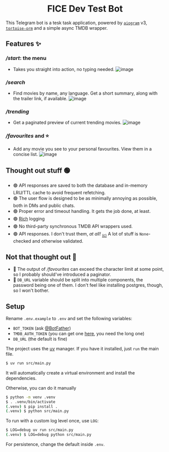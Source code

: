 <div align="center"><h1>FICE Dev Test Bot</h1></div>

This Telegram bot is a tesk task application, powered by [`aiogram`](https://github.com/aiogram/aiogram) v3, [`tortoise-orm`](https://github.com/tortoise/tortoise-orm) and a simple async TMDB wrapper.

## Features ✨

### _/start_: the menu

* Takes you straight into action, no typing needed.
![image](https://github.com/user-attachments/assets/cab4f56e-b5d0-4066-bd24-28df55e047ec)

### _/search_

* Find movies by name, any language. Get a short summary, along with the trailer link, if available.
![image](https://github.com/user-attachments/assets/a6ce54df-aafd-4956-b1bd-1d79c44d1a6a)

### _/trending_

* Get a paginated preview of current trending movies.
![image](https://github.com/user-attachments/assets/5818c3fe-8bbc-4376-97bd-99b64b4cca24)

### _/favourites_ and ⭐️

* Add any movie you see to your personal favourites. View them in a concise list.
![image](https://github.com/user-attachments/assets/1ae0a3d5-d772-48cf-973d-7c91b44461a6)

## Thought out stuff 🟢

* 🟢 API responses are saved to both the database and in-memory LRU/TTL cache to avoid frequent refetching.
* 🟢 The user flow is designed to be as minimally annoying as possible, both in DMs and public chats.
* 🟢 Proper error and timeout handling. It gets the job done, at least.
* 🟢 [Rich](https://github.com/Textualize/rich) logging
* 🟢 No third-party synchronous TMDB API wrappers used.
* 🟢 API responses. I don't trust them, _at all!_ <sub>[(c)](https://youtube.com/clip/UgkxkqxKvQZOgCwbY_9ea8SJEuz2kQwHLH6t?si=DTQAujlA3W0FsxJT)</sub>
A lot of stuff is `None`-checked and otherwise validated.

## Not that thought out 🔴

* 🔴 The output of _/favourites_ can exceed the character limit at some point, so I probably should've introduced a paginator.
* 🔴 `DB_URL` variable should be split into multiple components, the password being one of them.
I don't feel like installing postgres, though, so I won't bother.

## Setup

Rename `.env.example` to `.env` and set the following variables:
* `BOT_TOKEN` (ask [@BotFather](https://t.me/BotFather))
* `TMDB_AUTH_TOKEN` (you can get one [here](https://www.themoviedb.org/settings/api), you need the long one)
* `DB_URL` (the default is fine)

The project uses the [uv](https://github.com/astral-sh/uv) manager.
If you have it installed, just `run` the main file.
```bash
$ uv run src/main.py
```
It will automatically create a virtual environment and install the dependencies.

Otherwise, you can do it manually
```bash
$ python -m venv .venv
$ . .venv/bin/activate
(.venv) $ pip install .
(.venv) $ python src/main.py
```

To run with a custom log level once, use `LOG`:
```bash
$ LOG=debug uv run src/main.py
(.venv) $ LOG=debug python src/main.py
```
For persistence, change the default inside `.env`.
